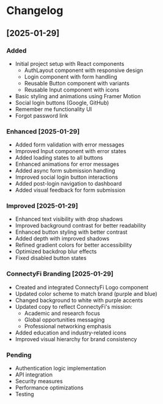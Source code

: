 # Changelog

## [2025-01-29]
### Added
- Initial project setup with React components
  - AuthLayout component with responsive design
  - Login component with form handling
  - Reusable Button component with variants
  - Reusable Input component with icons
- Basic styling and animations using Framer Motion
- Social login buttons (Google, GitHub)
- Remember me functionality UI
- Forgot password link

### Enhanced [2025-01-29]
- Added form validation with error messages
- Improved Input component with error states
- Added loading states to all buttons
- Enhanced animations for error messages
- Added async form submission handling
- Improved social login button interactions
- Added post-login navigation to dashboard
- Added visual feedback for form submission

### Improved [2025-01-29]
- Enhanced text visibility with drop shadows
- Improved background contrast for better readability
- Enhanced button styling with better contrast
- Added depth with improved shadows
- Refined gradient colors for better accessibility
- Optimized backdrop blur effects
- Fixed disabled button states

### ConnectyFi Branding [2025-01-29]
- Created and integrated ConnectyFi Logo component
- Updated color scheme to match brand (purple and blue)
- Changed background to white with purple accents
- Updated copy to reflect ConnectyFi's mission:
  - Academic and research focus
  - Global opportunities messaging
  - Professional networking emphasis
- Added education and industry-related icons
- Improved visual hierarchy for brand consistency

### Pending
- Authentication logic implementation
- API integration
- Security measures
- Performance optimizations
- Testing
